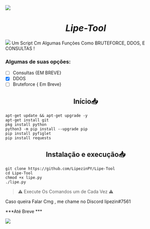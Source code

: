 ![](https://camo.githubusercontent.com/71b837571c48af3aa60a73dbc9d5936aa359d78efbfa8a6743cbbbc16b80ef4d/68747470733a2f2f63646e2e646973636f72646170702e636f6d2f6174746163686d656e74732f3830353930323039333930363630383138362f3830353931333937323533353539303932322f74656e6f722e676966)
<h1 align="center"><b><i>Lipe-Tool</b></i></h1>

![](https://github.com/LipezinPY/searcher/blob/main/20211024_131936.jpg)
Um Script Cm Algumas Funções Como BRUTEFORCE, DDOS, E CONSULTAS !


### Algumas de suas opções:
- [ ] Consultas {EM BREVE}
- [x] DDOS 
- [ ] Bruteforce { Em Breve}

<h2 align="center">Início📥</h2>

```shell script
apt-get update && apt-get upgrade -y
apt-get install git
pkg install python 
python3 -m pip install --upgrade pip
pip install pyfiglet
pip install requests

```

<h2 align="center">Instalação e execução📥</h2>

```shell script
git clone https://github.com/LipezinPY/Lipe-Tool
cd Lipe-Tool
chmod +x lipe.py
./lipe.py
```

> ⚠️ Execute Os Comandos um de Cada Vez ⚠️

Caso queira Falar Cmg , me chame no Discord lipezin#7561

***Até Breve ***

![](https://camo.githubusercontent.com/71b837571c48af3aa60a73dbc9d5936aa359d78efbfa8a6743cbbbc16b80ef4d/68747470733a2f2f63646e2e646973636f72646170702e636f6d2f6174746163686d656e74732f3830353930323039333930363630383138362f3830353931333937323533353539303932322f74656e6f722e676966)

